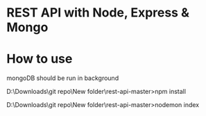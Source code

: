 # REST API with Node, Express & Mongo

# How to use
mongoDB should be run in background

D:\Downloads\git repo\New folder\rest-api-master>npm install

D:\Downloads\git repo\New folder\rest-api-master>nodemon index
